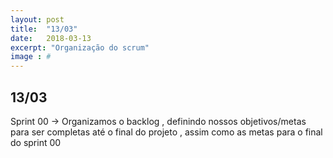 ```yaml
---
layout: post
title:  "13/03"
date:   2018-03-13
excerpt: "Organização do scrum"
image : #
---
```

## 13/03
Sprint 00 -> Organizamos o backlog , definindo nossos objetivos/metas para ser completas até o final do projeto , assim como as metas para o final do sprint 00
